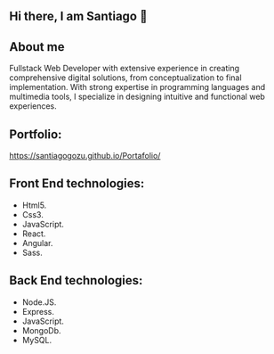 ## Hi there, I am Santiago 👋

## About me
Fullstack Web Developer with extensive experience in creating comprehensive digital solutions, from conceptualization to final implementation. With strong expertise in programming languages and multimedia tools, I specialize in designing intuitive and functional web experiences.

## Portfolio:
https://santiagogozu.github.io/Portafolio/

## Front End technologies:
- Html5.
- Css3.
- JavaScript.
- React.
- Angular.
- Sass.
  
##  Back End technologies:
- Node.JS.
- Express.
- JavaScript.
- MongoDb.
- MySQL.
